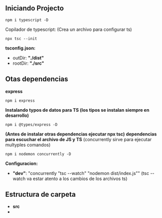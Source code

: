 ## Iniciando Projecto
~~~
npm i typescript -D
~~~
Copilador de typescript: (Crea un archivo para configurar ts)
~~~
npx tsc --init
~~~
__tsconfig.json:__
* outDir: __"./dist"__
* rootDir: __"./src"__
## Otas dependencias
__express__
~~~
npm i express 
~~~
__Instalando typos de datos para TS (los tipos se instalan siempre en desarrollo)__
~~~
npm i @types/express -D
~~~
__(Antes de instalar otras dependencias ejecutar npx tsc)__
__dependencias para escuchar el archivo de JS y TS__ (concurrently sirve para ejecutar multyples comandos)
~~~
npm i nodemon concurrently -D
~~~
__Configuracion:__
* __"dev"__: "concurrently \"tsc --watch\" \"nodemon dist/index.js\""
(tsc --watch va estar atento a los cambios de los archivos ts)
## Estructura de carpeta
* __src__
 * 